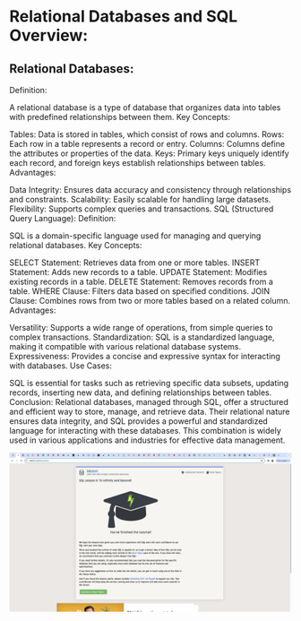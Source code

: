 # Relational Databases and SQL Overview:

## Relational Databases:
Definition:

A relational database is a type of database that organizes data into tables with predefined relationships between them.
Key Concepts:

Tables: Data is stored in tables, which consist of rows and columns.
Rows: Each row in a table represents a record or entry.
Columns: Columns define the attributes or properties of the data.
Keys: Primary keys uniquely identify each record, and foreign keys establish relationships between tables.
Advantages:

Data Integrity: Ensures data accuracy and consistency through relationships and constraints.
Scalability: Easily scalable for handling large datasets.
Flexibility: Supports complex queries and transactions.
SQL (Structured Query Language):
Definition:

SQL is a domain-specific language used for managing and querying relational databases.
Key Concepts:

SELECT Statement: Retrieves data from one or more tables.
INSERT Statement: Adds new records to a table.
UPDATE Statement: Modifies existing records in a table.
DELETE Statement: Removes records from a table.
WHERE Clause: Filters data based on specified conditions.
JOIN Clause: Combines rows from two or more tables based on a related column.
Advantages:

Versatility: Supports a wide range of operations, from simple queries to complex transactions.
Standardization: SQL is a standardized language, making it compatible with various relational database systems.
Expressiveness: Provides a concise and expressive syntax for interacting with databases.
Use Cases:

SQL is essential for tasks such as retrieving specific data subsets, updating records, inserting new data, and defining relationships between tables.
Conclusion:
Relational databases, managed through SQL, offer a structured and efficient way to store, manage, and retrieve data. Their relational nature ensures data integrity, and SQL provides a powerful and standardized language for interacting with these databases. This combination is widely used in various applications and industries for effective data management.

 ![SQL Image](SQL.png)

